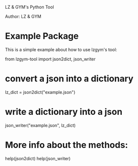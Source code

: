 LZ & GYM's Python Tool

Author: LZ & GYM

# Example Package

This is a simple example about how to use lzgym's tool:

from lzgym-tool import json2dict, json_writer

# convert a json into a dictionary
lz_dict = json2dict("example.json")

# write a dictionary into a json
json_writer("example.json", lz_dict)


# More info about the methods:
help(json2dict)
help(json_writer)